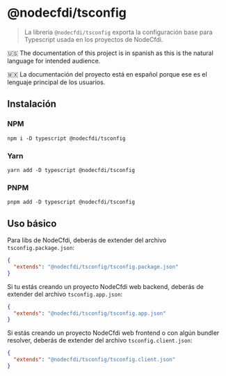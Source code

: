 # @nodecfdi/tsconfig

> La libreria `@nodecfdi/tsconfig` exporta la configuración base para Typescript usada en los proyectos de NodeCfdi.

:us: The documentation of this project is in spanish as this is the natural language for intended audience.

:mexico: La documentación del proyecto está en español porque ese es el lenguaje principal de los usuarios.

## Instalación

### NPM

```shell
npm i -D typescript @nodecfdi/tsconfig
```

### Yarn

```shell
yarn add -D typescript @nodecfdi/tsconfig
```

### PNPM

```shell
pnpm add -D typescript @nodecfdi/tsconfig
```

## Uso básico

Para libs de NodeCfdi, deberás de extender del archivo `tsconfig.package.json`:

```json
{
  "extends": "@nodecfdi/tsconfig/tsconfig.package.json"
}
```

Si tu estás creando un proyecto NodeCfdi web backend, deberás de extender del archivo `tsconfig.app.json`:

```json
{
  "extends": "@nodecfdi/tsconfig/tsconfig.app.json"
}
```

Si estás creando un proyecto NodeCfdi web frontend o con algún bundler resolver, deberás de extender del archivo `tsconfig.client.json`:

```json
{
  "extends": "@nodecfdi/tsconfig/tsconfig.client.json"
}
